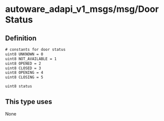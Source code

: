 <!-- This file is generated by a tool. Do not edit directly. -->

# autoware_adapi_v1_msgs/msg/DoorStatus

## Definition

```txt
# constants for door status
uint8 UNKNOWN = 0
uint8 NOT_AVAILABLE = 1
uint8 OPENED = 2
uint8 CLOSED = 3
uint8 OPENING = 4
uint8 CLOSING = 5

uint8 status
```

## This type uses

None
